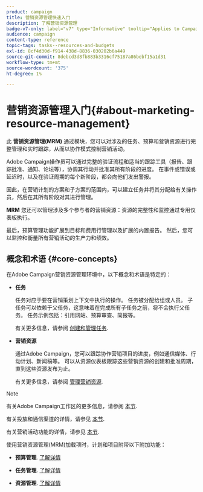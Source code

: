 ```yaml
---
product: campaign
title: 营销资源管理快速入门
description: 了解营销资源管理
badge-v7-only: label="v7" type="Informative" tooltip="Applies to Campaign Classic v7 only"
audience: campaign
content-type: reference
topic-tags: tasks--resources-and-budgets
exl-id: 8cf4d30d-f914-438d-8836-030202b6a449
source-git-commit: 8debcd3d8fb883b3316cf75187a86bebf15a1d31
workflow-type: tm+mt
source-wordcount: '375'
ht-degree: 1%

---
```


# 营销资源管理入门{#about-marketing-resource-management}



此 **营销资源管理(MRM)** 通过模块，您可以对涉及的任务、预算和营销资源进行完整管理和实时跟踪，从而以协作模式控制营销活动。

Adobe Campaign操作员可以通过完整的验证流程和适当的跟踪工具（报告、跟踪批准、通知、论坛等），协调其行动并批准其所有阶段的进度。 在事件或错误或延迟时，以及在验证周期的每个新阶段，都会向他们发出警报。

因此，在营销计划的方案和子方案的范围内，可以建立任务并将其分配给有关操作员，然后在其所有阶段对其进行管理。

**MRM** 您还可以管理涉及多个参与者的营销资源：资源的完整性和监控通过专用仪表板执行。

最后，预算管理功能扩展到目标和费用行管理以及扩展的内置报告。 然后，您可以监控和衡量所有营销活动的生产力和绩效。

## 概念和术语 {#core-concepts}

在Adobe Campaign营销资源管理环境中，以下概念和术语是特定的：

* **任务**

   任务对应于要在营销策划上下文中执行的操作。 任务被分配给组或人员。 子任务可以依赖于父任务，这意味着在完成所有子任务之前，将不会执行父任务。 任务示例包括：引用网站、预算审查、简报等。

   有关更多信息，请参阅 [创建和管理任务](../../mrm/using/creating-and-managing-tasks.md).

* **营销资源**

   通过Adobe Campaign，您可以跟踪协作营销项目的进度，例如通信媒体、行动计划、新闻稿等。 可以从资源仪表板跟踪这些营销资源的创建和批准周期，直到这些资源发布为止。

   有关更多信息，请参阅 [管理营销资源](../../mrm/using/managing-marketing-resources.md).

>[!NOTE]
>
>有关Adobe Campaign工作区的更多信息，请参阅 [本节](../../platform/using/adobe-campaign-workspace.md).
>  
>有关投放和通信渠道的详情，请参见 [本节](../../delivery/using/steps-about-delivery-creation-steps.md).
>
>有关营销活动功能的详情，请参见 [本节](../../campaign/using/accessing-marketing-campaigns.md).

使用营销资源管理(MRM)加载项时，计划和项目附带以下附加功能：

* **预算管理**. [了解详情](../../mrm/using/controlling-costs.md)

* **任务管理**. [了解详情](../../mrm/using/creating-and-managing-tasks.md)

* **资源管理**. [了解详情](../../mrm/using/managing-marketing-resources.md)
